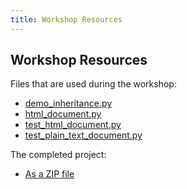 ```yaml
---
title: Workshop Resources
---
```


## Workshop Resources

Files that are used during the workshop:

- [demo_inheritance.py](./files/demo_inheritance.py)
- [html_document.py](./files/html_document.py)
- [test_html_document.py](./files/test_html_document.py)
- [test_plain_text_document.py](./files/test_plain_text_document.py)

The completed project:

- [As a ZIP file](./files/textanalysis_tool.7z)